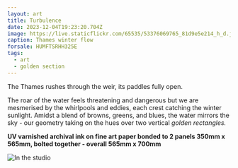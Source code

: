```yaml
---
layout: art
title: Turbulence
date: 2023-12-04T19:23:20.704Z
image: https://live.staticflickr.com/65535/53376069765_81d9e5e214_h_d.jpg
caption: Thames winter flow
forsale: HUMFTSRHH325E
tags:
  - art
  - golden section
---
```

The Thames rushes through the weir, its paddles fully open.

The roar of the water feels threatening and dangerous but we are mesmerised by the whirlpools and eddies, each crest catching the winter sunlight. Amidst a blend of browns, greens, and blues, the water mirrors the sky - our geometry taking on the hues over two vertical *golden rectangles.*

**UV varnished archival ink on fine art paper bonded to 2 panels 350mm x 565mm, bolted together - overall 565mm x 700mm**

![In the studio](https://live.staticflickr.com/65535/53601013117_ef4c30ad30_h_d.jpg "In the studio")
